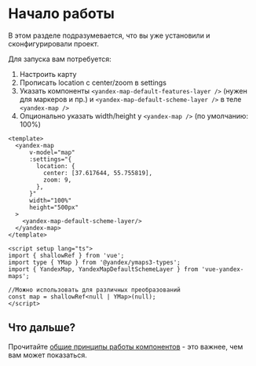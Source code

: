 # Начало работы

В этом разделе подразумевается, что вы уже установили и сконфигурировали проект.

Для запуска вам потребуется:
1. Настроить карту
2. Прописать location с center/zoom в settings
3. Указать компоненты `<yandex-map-default-features-layer />` (нужен для маркеров и пр.) и `<yandex-map-default-scheme-layer />` в теле `<yandex-map />`
4. Опционально указать width/height у `<yandex-map />` (по умолчанию: 100%)

```vue
<template>
  <yandex-map
      v-model="map"
      :settings="{
        location: {
          center: [37.617644, 55.755819],
          zoom: 9,
        },
      }"
      width="100%"
      height="500px"
  >
    <yandex-map-default-scheme-layer/>
  </yandex-map>
</template>

<script setup lang="ts">
import { shallowRef } from 'vue';
import type { YMap } from '@yandex/ymaps3-types';
import { YandexMap, YandexMapDefaultSchemeLayer } from 'vue-yandex-maps';

//Можно использовать для различных преобразований
const map = shallowRef<null | YMap>(null);
</script>
```

<example-quickstart :is-dark-theme="isDark()"/>

<script lang="ts" setup>
import ExampleQuickstart from 'examples/src/components/ExampleQuickstart.vue';

const isDark = () => {
    if (typeof window === 'undefined') return false;

    return document.documentElement.classList.contains('dark');
}
</script>

## Что дальше?

Прочитайте [общие принципы работы компонентов](/components/) - это важнее, чем вам может показаться. 
